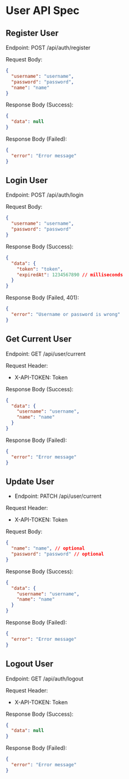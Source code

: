 # User API Spec

## Register User

Endpoint: POST /api/auth/register

Request Body:

```json
{
  "username": "username",
  "password": "password",
  "name": "name"
}
```

Response Body (Success):

```json
{
  "data": null
}
```

Response Body (Failed):

```json
{
  "error": "Error message"
}
```

## Login User

Endpoint: POST /api/auth/login

Request Body:

```json
{
  "username": "username",
  "password": "password"
}
```

Response Body (Success):

```json
{
  "data": {
    "token": "token",
    "expiredAt": 1234567890 // milliseconds
  }
}
```

Response Body (Failed, 401):

```json
{
  "error": "Username or password is wrong"
}
```

## Get Current User

Endpoint: GET /api/user/current

Request Header:

- X-API-TOKEN: Token

Response Body (Success):

```json
{
  "data": {
    "username": "username",
    "name": "name"
  }
}
```

Response Body (Failed):

```json
{
  "error": "Error message"
}
```

## Update User

- Endpoint: PATCH /api/user/current

Request Header:

- X-API-TOKEN: Token

Request Body:

```json
{
  "name": "name", // optional
  "password": "password" // optional
}
```

Response Body (Success):

```json
{
  "data": {
    "username": "username",
    "name": "name"
  }
}
```

Response Body (Failed):

```json
{
  "error": "Error message"
}
```

## Logout User

Endpoint: GET /api/auth/logout

Request Header:

- X-API-TOKEN: Token

Response Body (Success):

```json
{
  "data": null
}
```

Response Body (Failed):

```json
{
  "error": "Error message"
}
```
